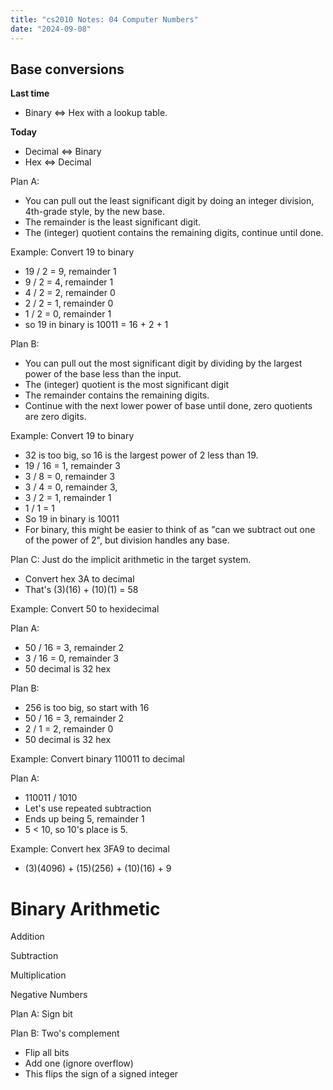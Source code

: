 ```yaml
---
title: "cs2010 Notes: 04 Computer Numbers"
date: "2024-09-08"
---
```


## Base conversions

**Last time**

 - Binary <=> Hex with a lookup table.

**Today**

 - Decimal <=> Binary
 - Hex <=> Decimal

Plan A:

 - You can pull out the least significant digit by doing an integer
   division, 4th-grade style, by the new base.
 - The remainder is the least significant digit.
 - The (integer) quotient contains the remaining digits, continue until
   done.

Example: Convert 19 to binary

   - 19 / 2 = 9, remainder 1
   - 9 / 2 = 4, remainder 1
   - 4 / 2 = 2, remainder 0
   - 2 / 2 = 1, remainder 0
   - 1 / 2 = 0, remainder 1
   - so 19 in binary is 10011 = 16 + 2 + 1

Plan B:

 - You can pull out the most significant digit by dividing by the largest
   power of the base less than the input.
 - The (integer) quotient is the most significant digit
 - The remainder contains the remaining digits.
 - Continue with the next lower power of base until done, zero quotients
   are zero digits.

Example: Convert 19 to binary

 - 32 is too big, so 16 is the largest power of 2 less than 19.
 - 19 / 16 = 1, remainder 3
 - 3 / 8 = 0, remainder 3
 - 3 / 4 = 0, remainder 3,
 - 3 / 2 = 1, remainder 1
 - 1 / 1 = 1
 - So 19 in binary is 10011
 - For binary, this might be easier to think of as "can we subtract out
   one of the power of 2", but division handles any base.

Plan C: Just do the implicit arithmetic in the target system.

 - Convert hex 3A to decimal
 - That's (3)(16) + (10)(1) = 58


Example: Convert 50 to hexidecimal

Plan A:

 - 50 / 16 = 3, remainder 2
 - 3 / 16 = 0, remainder 3
 - 50 decimal is 32 hex

Plan B:

 - 256 is too big, so start with 16
 - 50 / 16 = 3, remainder 2
 - 2 / 1 = 2, remainder 0
 - 50 decimal is 32 hex

Example: Convert binary 110011 to decimal

Plan A: 

 - 110011 / 1010
 - Let's use repeated subtraction
 - Ends up being 5, remainder 1
 - 5 < 10, so 10's place is 5.


Example: Convert hex 3FA9 to decimal

 - (3)(4096) + (15)(256) + (10)(16) + 9


# Binary Arithmetic

Addition


Subtraction


Multiplication


Negative Numbers

Plan A: Sign bit

Plan B: Two's complement

 - Flip all bits
 - Add one (ignore overflow)
 - This flips the sign of a signed integer
